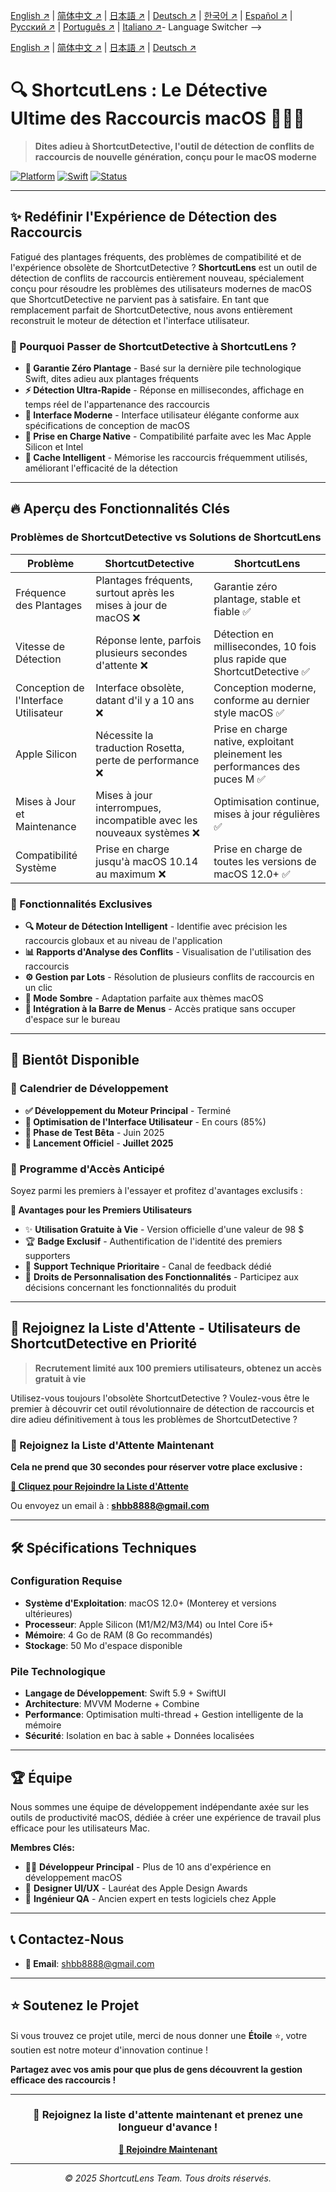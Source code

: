 <!-- Language Switcher -->

[English ↗](README.md) | [简体中文 ↗](README_zh-CN.md) | [日本語 ↗](README_ja.md) | [Deutsch ↗](README_de.md) | [한국어 ↗](README_ko.md) | [Español ↗](README_es.md) | [Русский ↗](README_ru.md) | [Português ↗](README_pt.md) | [Italiano ↗](README_it.md)- Language Switcher -->

[English ↗](README.md) | [简体中文 ↗](README_zh-CN.md) | [日本語 ↗](README_ja.md) | [Deutsch ↗](README_de.md)


# 🔍 ShortcutLens : Le Détective Ultime des Raccourcis macOS 🕵️‍♂️✨

> **Dites adieu à ShortcutDetective, l'outil de détection de conflits de raccourcis de nouvelle génération, conçu pour le macOS moderne**

[![Platform](https://img.shields.io/badge/Platform-macOS-green.svg)](https://developer.apple.com/macos/)
[![Swift](https://img.shields.io/badge/Swift-5.9-orange.svg)](https://swift.org/)
[![Status](https://img.shields.io/badge/Status-Coming%20Soon-brightgreen.svg)](#)

---

## ✨ Redéfinir l'Expérience de Détection des Raccourcis

Fatigué des plantages fréquents, des problèmes de compatibilité et de l'expérience obsolète de ShortcutDetective ? **ShortcutLens** est un outil de détection de conflits de raccourcis entièrement nouveau, spécialement conçu pour résoudre les problèmes des utilisateurs modernes de macOS que ShortcutDetective ne parvient pas à satisfaire. En tant que remplacement parfait de ShortcutDetective, nous avons entièrement reconstruit le moteur de détection et l'interface utilisateur.

### 🎯 Pourquoi Passer de ShortcutDetective à ShortcutLens ?

- **🚀 Garantie Zéro Plantage** - Basé sur la dernière pile technologique Swift, dites adieu aux plantages fréquents
- **⚡ Détection Ultra-Rapide** - Réponse en millisecondes, affichage en temps réel de l'appartenance des raccourcis
- **🎨 Interface Moderne** - Interface utilisateur élégante conforme aux spécifications de conception de macOS
- **🍎 Prise en Charge Native** - Compatibilité parfaite avec les Mac Apple Silicon et Intel
- **🔄 Cache Intelligent** - Mémorise les raccourcis fréquemment utilisés, améliorant l'efficacité de la détection

---

## 🔥 Aperçu des Fonctionnalités Clés

### Problèmes de ShortcutDetective vs Solutions de ShortcutLens

| Problème | ShortcutDetective | ShortcutLens |
|------|------------------|----------------------|
| Fréquence des Plantages | Plantages fréquents, surtout après les mises à jour de macOS ❌ | Garantie zéro plantage, stable et fiable ✅ |
| Vitesse de Détection | Réponse lente, parfois plusieurs secondes d'attente ❌ | Détection en millisecondes, 10 fois plus rapide que ShortcutDetective ✅ |
| Conception de l'Interface Utilisateur | Interface obsolète, datant d'il y a 10 ans ❌ | Conception moderne, conforme au dernier style macOS ✅ |
| Apple Silicon | Nécessite la traduction Rosetta, perte de performance ❌ | Prise en charge native, exploitant pleinement les performances des puces M ✅ |
| Mises à Jour et Maintenance | Mises à jour interrompues, incompatible avec les nouveaux systèmes ❌ | Optimisation continue, mises à jour régulières ✅ |
| Compatibilité Système | Prise en charge jusqu'à macOS 10.14 au maximum ❌ | Prise en charge de toutes les versions de macOS 12.0+ ✅ |

### 🎁 Fonctionnalités Exclusives

- **🔍 Moteur de Détection Intelligent** - Identifie avec précision les raccourcis globaux et au niveau de l'application
- **📊 Rapports d'Analyse des Conflits** - Visualisation de l'utilisation des raccourcis
- **⚙️ Gestion par Lots** - Résolution de plusieurs conflits de raccourcis en un clic
- **🌙 Mode Sombre** - Adaptation parfaite aux thèmes macOS
- **📱 Intégration à la Barre de Menus** - Accès pratique sans occuper d'espace sur le bureau

---

## 🚀 Bientôt Disponible

### 📅 Calendrier de Développement

- **✅ Développement du Moteur Principal** - Terminé
- **🔄 Optimisation de l'Interface Utilisateur** - En cours (85%)
- **🧪 Phase de Test Bêta** - Juin 2025
- **🎉 Lancement Officiel** - **Juillet 2025**

### 💫 Programme d'Accès Anticipé

Soyez parmi les premiers à l'essayer et profitez d'avantages exclusifs :

**🎁 Avantages pour les Premiers Utilisateurs**
- ✨ **Utilisation Gratuite à Vie** - Version officielle d'une valeur de 98 $
- 🏆 **Badge Exclusif** - Authentification de l'identité des premiers supporters
- 📧 **Support Technique Prioritaire** - Canal de feedback dédié
- 🎯 **Droits de Personnalisation des Fonctionnalités** - Participez aux décisions concernant les fonctionnalités du produit

---

## 💌 Rejoignez la Liste d'Attente - Utilisateurs de ShortcutDetective en Priorité

> **Recrutement limité aux 100 premiers utilisateurs, obtenez un accès gratuit à vie**

Utilisez-vous toujours l'obsolète ShortcutDetective ? Voulez-vous être le premier à découvrir cet outil révolutionnaire de détection de raccourcis et dire adieu définitivement à tous les problèmes de ShortcutDetective ?

### 📧 Rejoignez la Liste d'Attente Maintenant

**Cela ne prend que 30 secondes pour réserver votre place exclusive :**

**[📝 Cliquez pour Rejoindre la Liste d'Attente](mailto:shbb8888@gmail.com?subject=Demande%20d'inscription%20à%20la%20liste%20d'attente%20de%20ShortcutLens&body=Nom%20:%0D%0AEmail%20:%0D%0AProfession%20:%0D%0ACas%20d'utilisation%20:%0D%0AFonctionnalités%20attendues%20:)**

Ou envoyez un email à : **shbb8888@gmail.com**

---

## 🛠 Spécifications Techniques

### Configuration Requise
- **Système d'Exploitation**: macOS 12.0+ (Monterey et versions ultérieures)
- **Processeur**: Apple Silicon (M1/M2/M3/M4) ou Intel Core i5+
- **Mémoire**: 4 Go de RAM (8 Go recommandés)
- **Stockage**: 50 Mo d'espace disponible

### Pile Technologique
- **Langage de Développement**: Swift 5.9 + SwiftUI
- **Architecture**: MVVM Moderne + Combine
- **Performance**: Optimisation multi-thread + Gestion intelligente de la mémoire
- **Sécurité**: Isolation en bac à sable + Données localisées

---

## 🏆 Équipe

Nous sommes une équipe de développement indépendante axée sur les outils de productivité macOS, dédiée à créer une expérience de travail plus efficace pour les utilisateurs Mac.

**Membres Clés:**
- 🧑‍💻 **Développeur Principal** - Plus de 10 ans d'expérience en développement macOS
- 🎨 **Designer UI/UX** - Lauréat des Apple Design Awards
- 🔬 **Ingénieur QA** - Ancien expert en tests logiciels chez Apple

---

## 📞 Contactez-Nous

- **📧 Email**: shbb8888@gmail.com

---

## ⭐ Soutenez le Projet

Si vous trouvez ce projet utile, merci de nous donner une **Étoile** ⭐, votre soutien est notre moteur d'innovation continue !

**Partagez avec vos amis pour que plus de gens découvrent la gestion efficace des raccourcis !**

---

<div align="center">

### 🎯 Rejoignez la liste d'attente maintenant et prenez une longueur d'avance !

**[📝 Rejoindre Maintenant](mailto:shbb8888@gmail.com?subject=Demande%20d'inscription%20à%20la%20liste%20d'attente%20de%20ShortcutLens)**

---

*© 2025 ShortcutLens Team. Tous droits réservés.*

</div>
